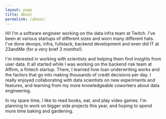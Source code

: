 ```yaml
---
layout: page
title: About
permalink: /about/
---
```


Hi! I'm a software engineer working on the data infra team at Twitch. I've been at various startups of different sizes and worn many different hats. I've done devops, infra, fullstack, backend development and even did IT at 23andMe (for a very brief 3 months!).

I'm interested in working with scientists and helping them find insights from user data. It all started while I was working on the backend risk team at Affirm, a fintech startup. There, I learned how loan underwriting works and the factors that go into making thousands of credit decisions per day. I really enjoyed collaborating with data scientists on new experiments and features, and learning from my more knowledgeable coworkers about data engineering.

In my spare time, I like to read books, eat, and play video games. I'm planning to work on bigger side projects this year, and hoping to spend more time baking and gardening.
